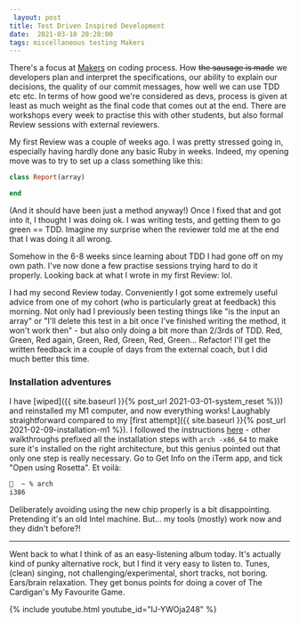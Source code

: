 ```yaml
---
 layout: post
title: Test Driven Inspired Development
date:  2021-03-10 20:28:00
tags: miscellaneous testing Makers
---
```

There's a focus at [Makers](https://makers.tech) on coding process. How ~~the sausage is made~~ we developers plan and interpret the specifications, our ability to explain our decisions, the quality of our commit messages, how well we can use TDD etc etc. In terms of how good we're considered as devs, process is given at least as much weight as the final code that comes out at the end. There are workshops every week to practise this with other students, but also formal Review sessions with external reviewers.  

My first Review was a couple of weeks ago. I was pretty stressed going in, especially having hardly done any basic Ruby in weeks. Indeed, my opening move was to try to set up a class something like this:  

```ruby
class Report(array)

end
```

(And it should have been just a method anyway!) Once I fixed that and got into it, I thought I was doing ok. I was writing tests, and getting them to go green == TDD. Imagine my surprise when the reviewer told me at the end that I was doing it all wrong.  

Somehow in the 6-8 weeks since learning about TDD I had gone off on my own path. I've now done a few practise sessions trying hard to do it properly. Looking back at what I wrote in my first Review: lol.  

I had my second Review today. Conveniently I got some extremely useful advice from one of my cohort (who is particularly great at feedback) this morning. Not only had I previously been testing things like "is the input an array" or "I'll delete this test in a bit once I've finished writing the method, it won't work then" - but also only doing a bit more than 2/3rds of TDD. Red, Green, Red again, Green, Red, Green, Red, Green... Refactor! I'll get the written feedback in a couple of days from the external coach, but I did much better this time.  

### Installation adventures
I have [wiped]({{ site.baseurl }}{% post_url 2021-03-01-system_reset %})) and reinstalled my M1 computer, and now everything works! Laughably straightforward compared to my [first attempt]({{ site.baseurl }}{% post_url 2021-02-09-installation-m1 %}). I followed the instructions [here](https://dev.to/nitishdayal/setting-up-vs-code-and-iterm-on-m1-macs-37g7) - other walkthroughs prefixed all the installation steps with `arch -x86_64` to make sure it's installed on the right architecture, but this genius pointed out that only one step is really necessary. Go to Get Info on the iTerm app, and tick "Open using Rosetta". Et voilà:  
```bash
👻  ~ % arch
i386
```
  
Deliberately avoiding using the new chip properly is a bit disappointing. Pretending it's an old Intel machine. But... my tools (mostly) work now and they didn't before?!  
  
***
Went back to what I think of as an easy-listening album today. It's actually kind of punky alternative rock, but I find it very easy to listen to. Tunes, (clean) singing, not challenging/experimental, short tracks, not boring. Ears/brain relaxation. They get bonus points for doing a cover of The Cardigan's My Favourite Game.  

{% include youtube.html youtube_id="IJ-YWOja248" %}
